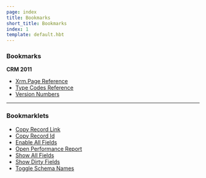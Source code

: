 ```yaml
---
page: index
title: Bookmarks
short_title: Bookmarks
index: 1
template: default.hbt
---
```


### Bookmarks
**CRM 2011**
- [Xrm.Page Reference](xrmreference.html)
- [Type Codes Reference](typecodes.html)
- [Version Numbers](http://social.technet.microsoft.com/wiki/contents/articles/8062.crm-2011-build-and-version-numbers.aspx)

---
### Bookmarklets
- <a href='[js copy-record-link]' class='bookmarklet' title='Drag me to your bookmarks bar!'>Copy Record Link</a>
- <a href='[js copy-record-id]' class='bookmarklet' title='Drag me to your bookmarks bar!'>Copy Record Id</a>
- <a href='[js enable-all-fields]' class='bookmarklet' title='Drag me to your bookmarks bar!'>Enable All Fields</a>
- <a href='[js open-performance-report]' class='bookmarklet' title='Drag me to your bookmarks bar!'>Open Performance Report</a>
- <a href='[js show-all-fields]' class='bookmarklet' title='Drag me to your bookmarks bar!'>Show All Fields</a>
- <a href='[js show-dirty-fields]' class='bookmarklet' title='Drag me to your bookmarks bar!'>Show Dirty Fields</a>
- <a href='[js toggle-schema-names]' class='bookmarklet' title='Drag me to your bookmarks bar!'>Toggle Schema Names</a>